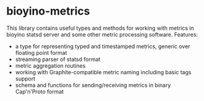 # bioyino-metrics
This library contains useful types and methods for working with metrics in bioyino statsd server and some other
metric processing software. Features:

* a type for representing typed and timestamped metrics, generic over floating point format
* streaming parser of statsd format
* metric aggregation routines
* working with Graphite-compatible metric naming including basic tags support
* schema and functions for sending/receiving metrics in binary Cap'n'Proto format
 
